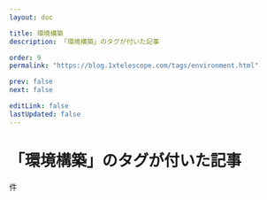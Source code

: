 ```yaml
---
layout: doc

title: 環境構築
description: 「環境構築」のタグが付いた記事

order: 9
permalink: "https://blog.1xtelescope.com/tags/environment.html"

prev: false
next: false

editLink: false
lastUpdated: false
---
```


<script lang="ts" setup>
    import TaggedPostList   from "../.vitepress/components/TaggedPostList.vue"
    import PostCounter      from "../.vitepress/components/PostCounter.vue"
</script>

# 「環境構築」のタグが付いた記事

<span class="text-base"><PostCounter tag="environment" /></span>件

<TaggedPostList tag="environment" />
